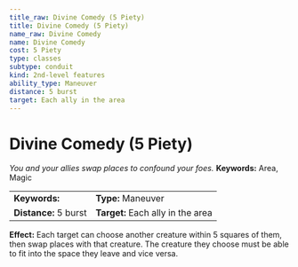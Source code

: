 ```yaml
---
title_raw: Divine Comedy (5 Piety)
title: Divine Comedy (5 Piety)
name_raw: Divine Comedy
name: Divine Comedy
cost: 5 Piety
type: classes
subtype: conduit
kind: 2nd-level features
ability_type: Maneuver
distance: 5 burst
target: Each ally in the area
---
```


# Divine Comedy (5 Piety)

*You and your allies swap places to confound your foes.* **Keywords:** Area, Magic

|                       |                                   |
| :-------------------- | :-------------------------------- |
| **Keywords:**         | **Type:** Maneuver                |
| **Distance:** 5 burst | **Target:** Each ally in the area |

**Effect:** Each target can choose another creature within 5 squares of them, then swap places with that creature. The creature they choose must be able to fit into the space they leave and vice versa.
